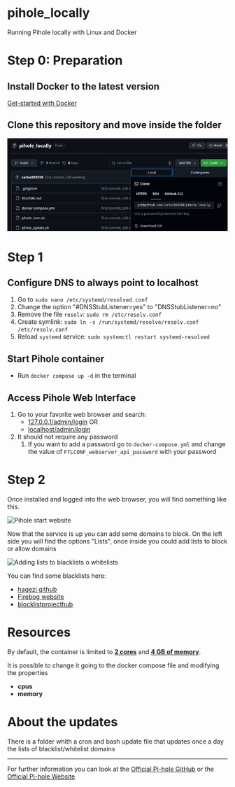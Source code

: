 # pihole_locally
Running Pihole locally with Linux and Docker

# Step 0: Preparation

## Install Docker to the latest version

[Get-started with Docker](https://www.docker.com/get-started/)

## Clone this repository and move inside the folder
![Clone via https or ssh on the green button](images/CloneRepository.png)


# Step 1
## Configure DNS to always point to localhost
   1. Go to  `sudo nano /etc/systemd/resolved.conf`
   2. Change the option "#DNSStubListener=yes" to "DNSStubListener=no"
   3. Remove the file `resolv`: `sudo rm /etc/resolv.conf`
   4. Create symlink: `sudo ln -s /run/systemd/resolve/resolv.conf /etc/resolv.conf`
   5. Reload `systemd` service: `sudo systemctl restart systemd-resolved`

## Start Pihole container
   - Run `docker compose up -d` in the terminal

## Access Pihole Web Interface
   1. Go to your favorite web browser and search:
      - [127.0.0.1/admin/login](127.0.0.1/admin/login)
OR
      - [localhost/admin/login](localhost/admin/login)
   2. It should not require any password
      1. If you want to add a password go to `docker-compose.yml` and change the value of `FTLCONF_webserver_api_password` with your password 


# Step 2

Once installed and logged into the web browser, you will find something like this.

![Pihole start website](https://discourse.pi-hole.net/uploads/default/original/2X/6/6870dd70c8c2402b55619303d98e3877f3556139.png)

Now that the service is up you can add some domains to block.
On the left side you will find the options "Lists", once inside you could add lists to block or allow domains

![Adding lists to blacklists o whitelists](https://www.reddit.com/media?url=https%3A%2F%2Fpreview.redd.it%2Fnoob-here-how-to-add-to-blocklist-v0-xebar32u1gwe1.png%3Fwidth%3D1249%26auto%3Dwebp%26s%3D1f4313491b6d8a5a6a4fa1f1c3103a1081bfd5f2)


You can find some blacklists here:
- [hagezi github](https://github.com/hagezi/dns-blocklists)
- [Firebog website](https://firebog.net/)
- [blocklistprojecthub](https://github.com/blocklistproject/Lists)

# Resources

By default, the container is limited to <ins>**2 cores**</ins> and <ins>**4 GB of memory**</ins>.

It is possible to change it going to the docker compose file and modifying the properties

- **cpus**
- **memory**

# About the updates

There is a folder whith a cron and bash update file that updates once a day the lists of blacklist/whitelist domains

------ 

For further information you can look at the [Official Pi-hole GitHub](https://github.com/pi-hole/docker-pi-hole) or the [Official Pi-hole Website](https://pi-hole.net/)
